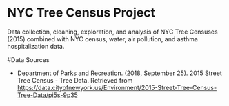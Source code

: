 # NYC Tree Census Project
Data collection, cleaning, exploration, and analysis of NYC Tree Censuses (2015) combined with NYC census, water, air pollution, and asthma hospitalization data. 

#Data Sources
- Department of Parks and Recreation. (2018, September 25). 2015 Street Tree Census - Tree Data. Retrieved from https://data.cityofnewyork.us/Environment/2015-Street-Tree-Census-Tree-Data/pi5s-9p35 

